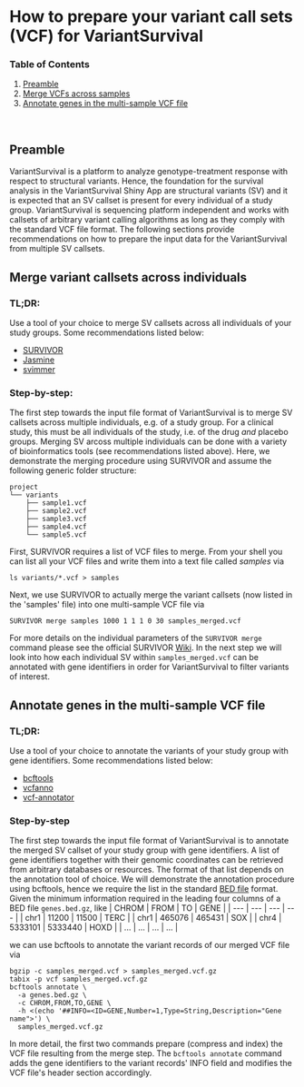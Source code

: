 # How to prepare your variant call sets (VCF) for VariantSurvival

### Table of Contents
1. [Preamble](#Preamble)
2. [Merge VCFs across samples](#Merge-VCFs-across-samples)
3. [Annotate genes in the multi-sample VCF file](#Annotate-genes-in-the-multi\-sample-VCF-file)
<br>

## Preamble 

VariantSurvival is a platform to analyze genotype-treatment response with respect to structural variants.
Hence, the foundation for the survival analysis in the VariantSurvival Shiny App are structural variants (SV) and it is expected that an SV callset is present for every individual of a study group.
VariantSurvival is sequencing platform independent and works with callsets of arbitrary variant calling algorithms as long as they comply with the standard VCF file format.
The following sections provide recommendations on how to prepare the input data for the VariantSurvival from multiple SV callsets.

## Merge variant callsets across individuals

### TL;DR:
Use a tool of your choice to merge SV callsets across all individuals of your study groups. Some recommendations listed below:
- [SURVIVOR](https://github.com/fritzsedlazeck/SURVIVOR)
- [Jasmine](https://github.com/mkirsche/Jasmine)
- [svimmer](https://github.com/DecodeGenetics/svimmer)

### Step-by-step:
The first step towards the input file format of VariantSurvival is to merge SV callsets across multiple individuals, e.g. of a study group.
For a clinical study, this must be all individuals of the study, i.e. of the drug _and_ placebo groups.
Merging SV arcoss multiple individuals can be done with a variety of bioinformatics tools (see recommendations listed above).
Here, we demonstrate the merging procedure using SURVIVOR and assume the following generic folder structure:
```
project
└── variants
    ├── sample1.vcf
    ├── sample2.vcf
    ├── sample3.vcf
    ├── sample4.vcf
    └── sample5.vcf
```
First, SURVIVOR requires a list of VCF files to merge.
From your shell you can list all your VCF files and write them into a text file called _samples_ via
```
ls variants/*.vcf > samples
```
Next, we use SURVIVOR to actually merge the variant callsets (now listed in the 'samples' file) into one multi-sample VCF file via
```
SURVIVOR merge samples 1000 1 1 1 0 30 samples_merged.vcf
```
For more details on the individual parameters of the `SURVIVOR merge` command please see the official SURVIVOR [Wiki](https://github.com/fritzsedlazeck/SURVIVOR/wiki).
In the next step we will look into how each individual SV within `samples_merged.vcf` can be annotated with gene identifiers in order for VariantSurvival to filter variants of interest.

## Annotate genes in the multi-sample VCF file

### TL;DR:
Use a tool of your choice to annotate the variants of your study group with gene identifiers. Some recommendations listed below:
- [bcftools](https://samtools.github.io/bcftools/)
- [vcfanno](https://github.com/brentp/vcfanno)
- [vcf-annotator](https://github.com/rpetit3/vcf-annotator)

### Step-by-step
The first step towards the input file format of VariantSurvival is to annotate the merged SV callset of your study group with gene identifiers.
A list of gene identifiers together with their genomic coordinates can be retrieved from arbitrary databases or resources.
The format of that list depends on the annotation tool of choice.
We will demonstrate the annotation procedure using bcftools, hence we require the list in the standard [BED file](http://www.ensembl.org/info/website/upload/bed.html) format.
Given the minimum information required in the leading four columns of a BED file `genes.bed.gz`, like
| CHROM | FROM | TO | GENE |
| --- | --- | --- | --- |
| chr1 | 11200 | 11500 | TERC |
| chr1 | 465076 | 465431 | SOX |
| chr4 | 5333101 | 5333440 | HOXD |
| ... | ... | ... | ... |

we can use bcftools to annotate the variant records of our merged VCF file via
```
bgzip -c samples_merged.vcf > samples_merged.vcf.gz
tabix -p vcf samples_merged.vcf.gz
bcftools annotate \
  -a genes.bed.gz \
  -c CHROM,FROM,TO,GENE \
  -h <(echo '##INFO=<ID=GENE,Number=1,Type=String,Description="Gene name">') \
  samples_merged.vcf.gz
```
In more detail, the first two commands prepare (compress and index) the VCF file resulting from the merge step.
The `bcftools annotate` command adds the gene identifiers to the variant records' INFO field and modifies the VCF file's header section accordingly.
